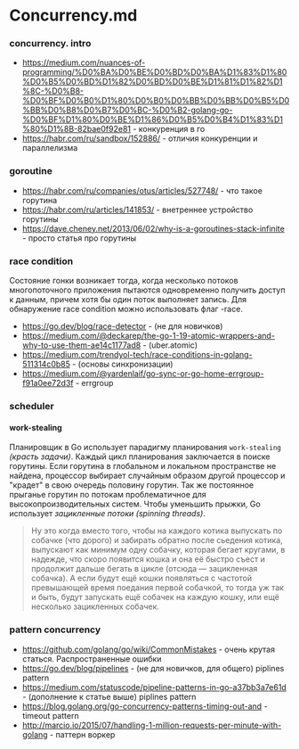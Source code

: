 # Concurrency.md

### concurrency. intro
* https://medium.com/nuances-of-programming/%D0%BA%D0%BE%D0%BD%D0%BA%D1%83%D1%80%D0%B5%D0%BD%D1%82%D0%BD%D0%BE%D1%81%D1%82%D1%8C-%D0%B8-%D0%BF%D0%B0%D1%80%D0%B0%D0%BB%D0%BB%D0%B5%D0%BB%D0%B8%D0%B7%D0%BC-%D0%B2-golang-go-%D0%BF%D1%80%D0%BE%D1%86%D0%B5%D0%B4%D1%83%D1%80%D1%8B-82bae0f92e81 - конкуренция в го
* https://habr.com/ru/sandbox/152886/ - отличия конкуренции и параллелизма

### goroutine
* https://habr.com/ru/companies/otus/articles/527748/ - что такое горутина
* https://habr.com/ru/articles/141853/ - внетреннее устройство горутины
* https://dave.cheney.net/2013/06/02/why-is-a-goroutines-stack-infinite - просто статья про горутины

### race condition

Состояние гонки возникает тогда, когда несколько потоков многопоточного приложения пытаются одновременно получить доступ к данным, причем хотя бы один поток выполняет запись.
Для обнаружение race condition можно использовать флаг -race.

* https://go.dev/blog/race-detector - (не для новичков)
* https://medium.com/@deckarep/the-go-1-19-atomic-wrappers-and-why-to-use-them-ae14c1177ad8 - (uber.atomic)
* https://medium.com/trendyol-tech/race-conditions-in-golang-511314c0b85 - (основы синхронизации)
* https://medium.com/@yardenlaif/go-sync-or-go-home-errgroup-f91a0ee72d3f - errgroup

### scheduler
#### work-stealing
Планировщик в Go использует парадигму планирования `work-stealing` *(красть задачи)*. Каждый цикл планирования заключается в поиске горутины. Если горутина в глобальном и локальном пространстве не найдена, процессор выбирает случайным образом другой процессор и "крадет" в свою очередь половину горутин. 
Так же постоянное прыганье горутин по потокам проблематичное для высокопроизводительных систем. Чтобы уменьшить прыжки, Go использует *зацикленные потоки (spinning threads)*.
>Ну это когда вместо того, чтобы на каждого котика выпускать по собачке (что дорого) и забирать обратно после сьедения котика, выпускают как минимум одну собачку, которая бегает кругами, в надежде, что скоро появится кошка и она её быстро съест и продолжит дальше бегать в цикле (отсюда — зацикленная собачка). А если будут ещё кошки появляться с частотой превышающей время поедания первой собачкой, то тогда уж так и быть, будут запускать ещё собачек на каждую кошку, или ещё несколько зацикленных собачек.

### pattern concurrency
* https://github.com/golang/go/wiki/CommonMistakes - очень крутая статься. Распространенные ошибки
* https://go.dev/blog/pipelines - (не для новичков, для общего) piplines pattern
* https://medium.com/statuscode/pipeline-patterns-in-go-a37bb3a7e61d - (дополнение к статье выше) piplines pattern
* https://blog.golang.org/go-concurrency-patterns-timing-out-and - timeout pattern
* http://marcio.io/2015/07/handling-1-million-requests-per-minute-with-golang - паттерн воркер